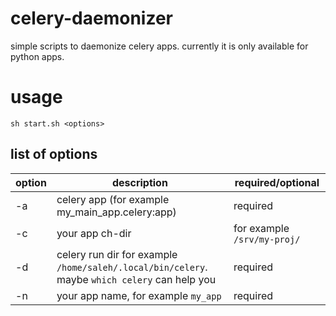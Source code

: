 # celery-daemonizer
simple scripts to daemonize celery apps. currently it is only available for
python apps.

# usage


```
sh start.sh <options>
```

## list of options

| option | description | required/optional |
| ----   | ----------- | ----------------- |
| -a     | celery app (for example my_main_app.celery:app) | required |
| -c     | your app ch-dir  | for example `/srv/my-proj/` | required |
| -d     | celery run dir for example `/home/saleh/.local/bin/celery`. maybe `which celery` can help you | required |
| -n     | your app name, for example `my_app` | required |